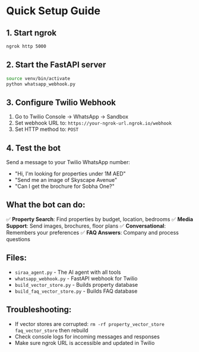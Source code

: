 # Quick Setup Guide

## 1. Start ngrok
```bash
ngrok http 5000
```

## 2. Start the FastAPI server
```bash
source venv/bin/activate
python whatsapp_webhook.py
```

## 3. Configure Twilio Webhook
1. Go to Twilio Console → WhatsApp → Sandbox
2. Set webhook URL to: `https://your-ngrok-url.ngrok.io/webhook`
3. Set HTTP method to: `POST`

## 4. Test the bot
Send a message to your Twilio WhatsApp number:
- "Hi, I'm looking for properties under 1M AED"
- "Send me an image of Skyscape Avenue"
- "Can I get the brochure for Sobha One?"

## What the bot can do:
✅ **Property Search**: Find properties by budget, location, bedrooms
✅ **Media Support**: Send images, brochures, floor plans
✅ **Conversational**: Remembers your preferences
✅ **FAQ Answers**: Company and process questions

## Files:
- `siraa_agent.py` - The AI agent with all tools
- `whatsapp_webhook.py` - FastAPI webhook for Twilio
- `build_vector_store.py` - Builds property database
- `build_faq_vector_store.py` - Builds FAQ database

## Troubleshooting:
- If vector stores are corrupted: `rm -rf property_vector_store faq_vector_store` then rebuild
- Check console logs for incoming messages and responses
- Make sure ngrok URL is accessible and updated in Twilio 